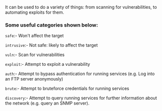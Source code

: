 It can be used to do a variety of things: from scanning for vulnerabilities, to automating exploits for them.

### Some useful categories shown below:

 `safe`:- Won't affect the target
 
 `intrusive`:- Not safe: likely to affect the target  
 
 `vuln`:- Scan for vulnerabilities
 
 `exploit`:- Attempt to exploit a vulnerability
 
 `auth`:- Attempt to bypass authentication for running services (e.g. Log into an FTP server anonymously)
 
 `brute`:- Attempt to bruteforce credentials for running services

 `discovery`:- Attempt to query running services for further information about the network (e.g. query an SNMP server).